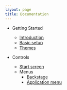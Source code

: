 ```yaml
---
layout: page
title: Documentation
---
```


- Getting Started
    - [Introduction](./introduction)
    - [Basic setup](./basic-setup)
    - [Themes](./themes)
    
- Controls
    - [Start screen](./controls/start-screen)
    - Menus   
        - [Backstage](./controls/backstage)
        - [Application menu](./controls/application-menu)
